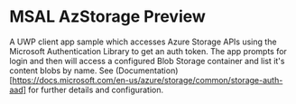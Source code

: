 # MSAL AzStorage Preview

A UWP client app sample which accesses Azure Storage APIs using the Microsoft Authentication Library to get an auth token. The app prompts for login and then will access a configured Blob Storage container and list it's content blobs by name. See (Documentation)[https://docs.microsoft.com/en-us/azure/storage/common/storage-auth-aad] for further details and configuration.
